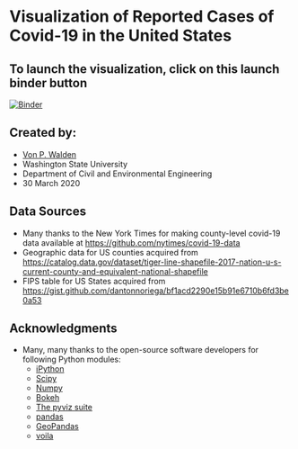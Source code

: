 # Visualization of Reported Cases of Covid-19 in the United States

## To launch the visualization, click on this **launch binder** button
[![Binder](https://mybinder.org/badge_logo.svg)](https://mybinder.org/v2/gh/wsular/covid-19/master?filepath=covid-19.ipynb)

## Created by:
- [Von P. Walden](mailto:v.walden@wsu.edu)
- Washington State University
- Department of Civil and Environmental Engineering
- 30 March 2020

## Data Sources
- Many thanks to the New York Times for making county-level covid-19 data available at https://github.com/nytimes/covid-19-data
- Geographic data for US counties acquired from https://catalog.data.gov/dataset/tiger-line-shapefile-2017-nation-u-s-current-county-and-equivalent-national-shapefile
- FIPS table for US States acquired from https://gist.github.com/dantonnoriega/bf1acd2290e15b91e6710b6fd3be0a53

## Acknowledgments
- Many, many thanks to the open-source software developers for following Python modules:
  - [iPython](https://ipython.org/)
  - [Scipy](https://www.scipy.org/)
  - [Numpy](https://numpy.org/)
  - [Bokeh](https://docs.bokeh.org/en/latest/index.html)
  - [The pyviz suite](https://pyviz.org/)
  - [pandas](https://pandas.pydata.org/)
  - [GeoPandas](https://geopandas.org/)
  - [voila](https://github.com/voila-dashboards/voila)


